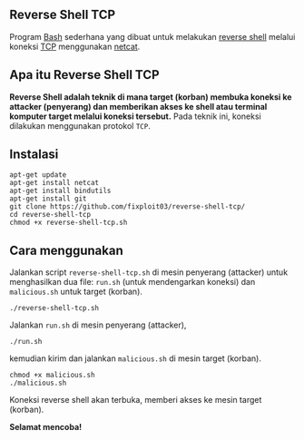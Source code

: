 ## Reverse Shell TCP

Program [Bash](https://id.m.wikipedia.org/wiki/Bash_(syel_Unix)) sederhana yang dibuat untuk melakukan [reverse shell]() melalui koneksi [TCP](https://www.exabytes.co.id/blog/transmission-control-protocol/) menggunakan [netcat](https://nmap.org/ncat/).

## Apa itu Reverse Shell TCP

**Reverse Shell adalah teknik di mana target (korban) membuka koneksi ke attacker (penyerang) dan memberikan akses ke shell atau terminal komputer target melalui koneksi tersebut.** Pada teknik ini, koneksi dilakukan menggunakan protokol `TCP`.

## Instalasi 

```
apt-get update
apt-get install netcat
apt-get install bindutils
apt-get install git
git clone https://github.com/fixploit03/reverse-shell-tcp/
cd reverse-shell-tcp
chmod +x reverse-shell-tcp.sh
```

## Cara menggunakan

Jalankan script `reverse-shell-tcp.sh` di mesin penyerang (attacker) untuk menghasilkan dua file: `run.sh` (untuk mendengarkan koneksi) dan `malicious.sh` untuk target (korban).

```
./reverse-shell-tcp.sh
```

Jalankan `run.sh` di mesin penyerang (attacker), 

```
./run.sh
```

kemudian kirim dan jalankan `malicious.sh` di mesin target (korban).

```
chmod +x malicious.sh
./malicious.sh
```

Koneksi reverse shell akan terbuka, memberi akses ke mesin target (korban).

**Selamat mencoba!**
